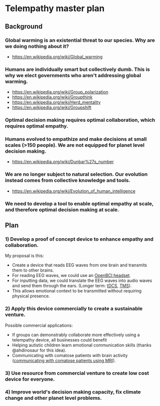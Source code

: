 # Telempathy master plan

## Background

### Global warming is an existential threat to our species. Why are we doing nothing about it?

* https://en.wikipedia.org/wiki/Global_warming

### Humans are individually smart but collectively dumb. This is why we elect governments who aren't addressing global warming.

* https://en.wikipedia.org/wiki/Group_polarization
* https://en.wikipedia.org/wiki/Groupthink
* https://en.wikipedia.org/wiki/Herd_mentality
* https://en.wikipedia.org/wiki/Groupshift

### Optimal decision making requires optimal collaboration, which requires optimal empathy.

### Humans evolved to empathize and make decisions at small scales (>150 people). We are not equipped for planet level decision making.

* https://en.wikipedia.org/wiki/Dunbar%27s_number

### We are no longer subject to natural selection. Our evolution instead comes from collective knowledge and tools.

* https://en.wikipedia.org/wiki/Evolution_of_human_intelligence

### We need to develop a tool to enable optimal empathy at scale, and therefore optimal decision making at scale.

## Plan

### 1) Develop a proof of concept device to enhance empathy and collaboration.

My proposal is this:

 * Create a device that reads EEG waves from one brain and transmits them to other brains.
 * For reading EEG waves, we could use an [OpenBCI headset](https://shop.openbci.com/collections/frontpage).
 * For inputting data, we could translate the EEG waves into audio waves and send them through the ears. (Longer term: [tDCS](https://en.wikipedia.org/wiki/Transcranial_direct-current_stimulation), [TMS](https://en.wikipedia.org/wiki/Transcranial_magnetic_stimulation)).
 * This allows emotional context to be transmitted without requiring physical presence.

### 2) Apply this device commercially to create a sustainable venture.

Possible commercial applications:

* If groups can demonstrably collaborate more effectively using a telempathy device, all businesses could benefit
* Helping autistic children learn emotional communication skills (thanks @ahdinosaur for this idea).
* Communicating with comatose patients with brain activity ([communicating with comatose patients using MRI](http://www.medpagetoday.com/neurology/headtrauma/40947)).

### 3) Use resource from commercial venture to create low cost device for everyone.

### 4) Improve world's decision making capacity, fix climate change and other planet level problems.

